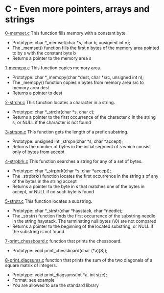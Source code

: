 # C - Even more pointers, arrays and strings

[0-memset.c](./0-memset.c)
This function fills memory with a constant byte.

- Prototype: char *\_memset(char *s, char b, unsigned int n);
- The \_memset() function fills the first n bytes of the memory area pointed to by s with the constant byte b
- Returns a pointer to the memory area s

[1-memcpy.c](./1-memcpy.c)
This function copies memory area.

- Prototype: char *\_memcpy(char *dest, char \*src, unsigned int n);
- The \_memcpy() function copies n bytes from memory area src to memory area dest
- Returns a pointer to dest

[2-strchr.c](./2-strchr.c)
This function locates a character in a string.

- Prototype: char *\_strchr(char *s, char c);
- Returns a pointer to the first occurrence of the character c in the string s, or NULL if the character is not found

[3-strspn.c](./3-strspn.c)
This function gets the length of a prefix substring.

- Prototype: unsigned int \_strspn(char *s, char *accept);
- Returns the number of bytes in the initial segment of s which consist only of bytes from accept

[4-strpbrk.c](./4-strpbrk.c)
This function searches a string for any of a set of bytes.

- Prototype: char *\_strpbrk(char *s, char \*accept);
- The \_strpbrk() function locates the first occurrence in the string s of any of the bytes in the string accept
- Returns a pointer to the byte in s that matches one of the bytes in accept, or NULL if no such byte is found

[5-strstr.c](./5-strstr.c)
This function locates a substring.

- Prototype: char *\_strstr(char *haystack, char \*needle);
- The \_strstr() function finds the first occurrence of the substring needle in the string haystack. The terminating null bytes (\0) are not compared
- Returns a pointer to the beginning of the located substring, or NULL if the substring is not found.

[7-print_chessboard.c](./7-print_chessboard.c)
function that prints the chessboard.

- Prototype: void print_chessboard(char (\*a)[8]);

[8-print_diagsums.c](./8-print_diagsums.c)
function that prints the sum of the two diagonals of a square matrix of integers.

- Prototype: void print_diagsums(int \*a, int size);
- Format: see example
- You are allowed to use the standard library
